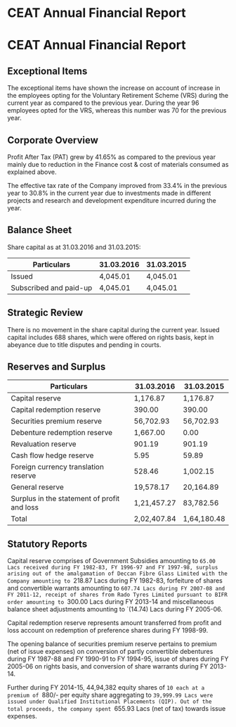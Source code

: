 # CEAT Annual Financial Report

# CEAT Annual Financial Report

## Exceptional Items

The exceptional items have shown the increase on account of increase in the employees opting for the Voluntary Retirement Scheme (VRS) during the current year as compared to the previous year. During the year 96 employees opted for the VRS, whereas this number was 70 for the previous year.

## Corporate Overview

Profit After Tax (PAT) grew by 41.65% as compared to the previous year mainly due to reduction in the Finance cost & cost of materials consumed as explained above.

The effective tax rate of the Company improved from 33.4% in the previous year to 30.8% in the current year due to investments made in different projects and research and development expenditure incurred during the year.

## Balance Sheet

Share capital as at 31.03.2016 and 31.03.2015:

|Particulars|31.03.2016|31.03.2015|
|---|---|---|
|Issued|4,045.01|4,045.01|
|Subscribed and paid-up|4,045.01|4,045.01|

## Strategic Review

There is no movement in the share capital during the current year. Issued capital includes 688 shares, which were offered on rights basis, kept in abeyance due to title disputes and pending in courts.

## Reserves and Surplus

|Particulars|31.03.2016|31.03.2015|
|---|---|---|
|Capital reserve|1,176.87|1,176.87|
|Capital redemption reserve|390.00|390.00|
|Securities premium reserve|56,702.93|56,702.93|
|Debenture redemption reserve|1,667.00|0.00|
|Revaluation reserve|901.19|901.19|
|Cash flow hedge reserve|5.95|59.89|
|Foreign currency translation reserve|528.46|1,002.15|
|General reserve|19,578.17|20,164.89|
|Surplus in the statement of profit and loss|1,21,457.27|83,782.56|
|Total|2,02,407.84|1,64,180.48|

## Statutory Reports

Capital reserve comprises of Government Subsidies amounting to `65.00 Lacs received during FY 1982-83, FY 1996-97 and FY 1997-98, surplus arising out of the amalgamation of Deccan Fibre Glass Limited with the Company amounting to `218.87 Lacs during FY 1982-83, forfeiture of shares and convertible warrants amounting to `607.74 Lacs during FY 2007-08 and FY 2011-12, receipt of shares from Rado Tyres Limited pursuant to BIFR order amounting to `300.00 Lacs during FY 2013-14 and miscellaneous balance sheet adjustments amounting to `(14.74) Lacs during FY 2005-06.

Capital redemption reserve represents amount transferred from profit and loss account on redemption of preference shares during FY 1998-99.

The opening balance of securities premium reserve pertains to premium (net of issue expenses) on conversion of partly convertible debentures during FY 1987-88 and FY 1990-91 to FY 1994-95, issue of shares during FY 2005-06 on rights basis, and conversion of share warrants during FY 2013-14.

Further during FY 2014-15, 44,94,382 equity shares of `10 each at a premium of `880/- per equity share aggregating to `39,999.99 Lacs were issued under Qualified Institutional Placements (QIP). Out of the total proceeds, the company spent `655.93 Lacs (net of tax) towards issue expenses.